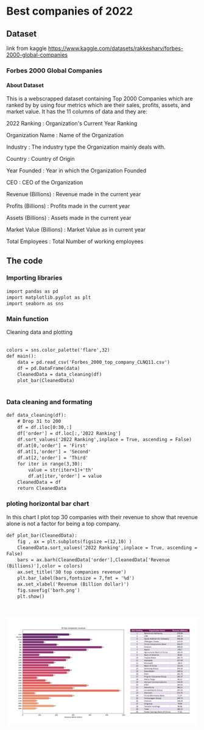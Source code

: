 # Best companies of 2022
## Dataset
link from kaggle
https://www.kaggle.com/datasets/rakkesharv/forbes-2000-global-companies

### Forbes 2000 Global Companies
#### About Dataset
This is a webscrapped dataset containing Top 2000 Companies which are ranked by by using four metrics which are their sales, profits, assets, and market value. It has the 11 columns of data and they are:

2022 Ranking : Organization's Current Year Ranking

Organization Name : Name of the Organization

Industry : The industry type the Organization mainly deals with.

Country : Country of Origin

Year Founded : Year in which the Organization Founded

CEO : CEO of the Organization

Revenue (Billions) : Revenue made in the current year

Profits (Billions) : Profits made in the current year

Assets (Billions) : Assets made in the current year

Market Value (Billions) : Market Value as in current year

Total Employees : Total Number of working employees

## The code 
### Importing libraries
```
import pandas as pd
import matplotlib.pyplot as plt
import seaborn as sns

```
### Main function
Cleaning data and plotting
```

colors = sns.color_palette('flare',32)
def main():
    data = pd.read_csv('Forbes_2000_top_company_CLNQ11.csv')
    df = pd.DataFrame(data)
    CleanedData = data_cleaning(df)
    plot_bar(CleanedData)


```
### Data cleaning and formating
```
def data_cleaning(df):
    # Drop 31 to 200
    df = df.iloc[0:30,:]
    df['order'] = df.loc[:,'2022 Ranking']
    df.sort_values('2022 Ranking',inplace = True, ascending = False)
    df.at[0,'order'] = 'First'
    df.at[1,'order'] = 'Second'
    df.at[2,'order'] = 'Third'
    for iter in range(3,30):
        value = str(iter+1)+'th'
        df.at[iter,'order'] = value
    CleanedData = df
    return CleanedData

```
### ploting horizontal bar chart
In this chart I plot top 30 companies with their revenue to show that revenue alone is not a factor for being a top company.
```
def plot_bar(CleanedData):
    fig , ax = plt.subplots(figsize =(12,10) )
    CleanedData.sort_values('2022 Ranking',inplace = True, ascending = False)
    bars = ax.barh(CleanedData['order'],CleanedData['Revenue (Billions)'],color = colors)
    ax.set_title('30 top companies revenue')
    plt.bar_label(bars,fontsize = 7,fmt = '%d')
    ax.set_xlabel('Revenue (Billion dollar)')
    fig.savefig('barh.png')
    plt.show()



```
<p align="center">
  <img src="https://github.com/Marjanj67/DataAnalysis/blob/3e672a1d60a0767b166609072d97d0466b29c8a7/2022-forbs-best-companies/barhfinal.png" />
</p>

